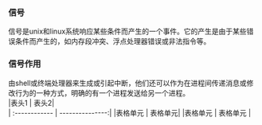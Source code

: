 ### 信号
信号是unix和linux系统响应某些条件而产生的一个事件。它的产生是由于某些错误条件而产生的，如内存段冲突、浮点处理器错误或非法指令等。
### 信号作用
由shell或终端处理器来生成或引起中断，他们还可以作为在进程间传递消息或修改行为的一种方式，明确的有一个进程发送给另一个进程。    
|表头1  | 表头2|  
| :------------ | ---------------:|
|表格单元  | 表格单元| 
|表格单元  | 表格单元 |

